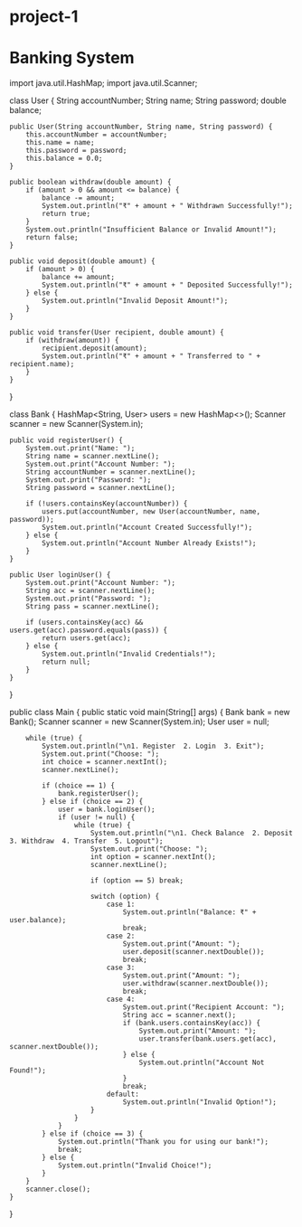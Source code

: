 # project-1
# Banking System
import java.util.HashMap;
import java.util.Scanner;

class User {
    String accountNumber;
    String name;
    String password;
    double balance;

    public User(String accountNumber, String name, String password) {
        this.accountNumber = accountNumber;
        this.name = name;
        this.password = password;
        this.balance = 0.0;
    }

    public boolean withdraw(double amount) {
        if (amount > 0 && amount <= balance) {
            balance -= amount;
            System.out.println("₹" + amount + " Withdrawn Successfully!");
            return true;
        }
        System.out.println("Insufficient Balance or Invalid Amount!");
        return false;
    }

    public void deposit(double amount) {
        if (amount > 0) {
            balance += amount;
            System.out.println("₹" + amount + " Deposited Successfully!");
        } else {
            System.out.println("Invalid Deposit Amount!");
        }
    }

    public void transfer(User recipient, double amount) {
        if (withdraw(amount)) {
            recipient.deposit(amount);
            System.out.println("₹" + amount + " Transferred to " + recipient.name);
        }
    }
}

class Bank {
    HashMap<String, User> users = new HashMap<>();
    Scanner scanner = new Scanner(System.in);

    public void registerUser() {
        System.out.print("Name: ");
        String name = scanner.nextLine();
        System.out.print("Account Number: ");
        String accountNumber = scanner.nextLine();
        System.out.print("Password: ");
        String password = scanner.nextLine();

        if (!users.containsKey(accountNumber)) {
            users.put(accountNumber, new User(accountNumber, name, password));
            System.out.println("Account Created Successfully!");
        } else {
            System.out.println("Account Number Already Exists!");
        }
    }

    public User loginUser() {
        System.out.print("Account Number: ");
        String acc = scanner.nextLine();
        System.out.print("Password: ");
        String pass = scanner.nextLine();

        if (users.containsKey(acc) && users.get(acc).password.equals(pass)) {
            return users.get(acc);
        } else {
            System.out.println("Invalid Credentials!");
            return null;
        }
    }
}

public class Main {
    public static void main(String[] args) {
        Bank bank = new Bank();
        Scanner scanner = new Scanner(System.in);
        User user = null;

        while (true) {
            System.out.println("\n1. Register  2. Login  3. Exit");
            System.out.print("Choose: ");
            int choice = scanner.nextInt();
            scanner.nextLine();

            if (choice == 1) {
                bank.registerUser();
            } else if (choice == 2) {
                user = bank.loginUser();
                if (user != null) {
                    while (true) {
                        System.out.println("\n1. Check Balance  2. Deposit  3. Withdraw  4. Transfer  5. Logout");
                        System.out.print("Choose: ");
                        int option = scanner.nextInt();
                        scanner.nextLine();

                        if (option == 5) break;

                        switch (option) {
                            case 1:
                                System.out.println("Balance: ₹" + user.balance);
                                break;
                            case 2:
                                System.out.print("Amount: ");
                                user.deposit(scanner.nextDouble());
                                break;
                            case 3:
                                System.out.print("Amount: ");
                                user.withdraw(scanner.nextDouble());
                                break;
                            case 4:
                                System.out.print("Recipient Account: ");
                                String acc = scanner.next();
                                if (bank.users.containsKey(acc)) {
                                    System.out.print("Amount: ");
                                    user.transfer(bank.users.get(acc), scanner.nextDouble());
                                } else {
                                    System.out.println("Account Not Found!");
                                }
                                break;
                            default:
                                System.out.println("Invalid Option!");
                        }
                    }
                }
            } else if (choice == 3) {
                System.out.println("Thank you for using our bank!");
                break;
            } else {
                System.out.println("Invalid Choice!");
            }
        }
        scanner.close();
    }
}

